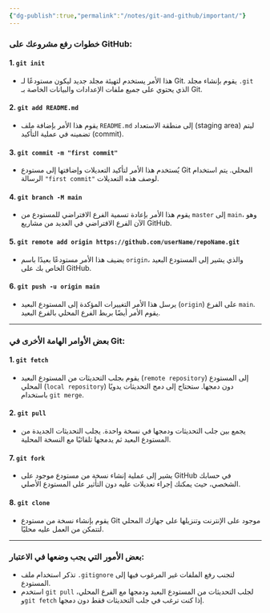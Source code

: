 ```yaml
---
{"dg-publish":true,"permalink":"/notes/git-and-github/important/"}
---
```


### خطوات رفع مشروعك على GitHub:

#### 1. `git init`
- هذا الأمر يستخدم لتهيئة مجلد جديد ليكون مستودعًا لـ Git. يقوم بإنشاء مجلد `.git` الذي يحتوي على جميع ملفات الإعدادات والبيانات الخاصة بـ Git.

#### 2. `git add README.md`
- يقوم هذا الأمر بإضافة ملف `README.md` إلى منطقة الاستعداد (staging area) ليتم تضمينه في عملية التأكيد (commit).

#### 3. `git commit -m "first commit"`
- يُستخدم هذا الأمر لتأكيد التعديلات وإضافتها إلى مستودع Git المحلي. يتم استخدام الرسالة `"first commit"` لوصف هذه التعديلات.

#### 4. `git branch -M main`
- يقوم هذا الأمر بإعادة تسمية الفرع الافتراضي للمستودع من `master` إلى `main`، وهو الآن الفرع الافتراضي في العديد من مشاريع GitHub.

#### 5. `git remote add origin https://github.com/userName/repoName.git`
- يضيف هذا الأمر مستودعًا بعيدًا باسم `origin`، والذي يشير إلى المستودع البعيد الخاص بك على GitHub.

#### 6. `git push -u origin main`
- يرسل هذا الأمر التغييرات المؤكدة إلى المستودع البعيد (`origin`) على الفرع `main`. يقوم الأمر أيضًا بربط الفرع المحلي بالفرع البعيد.

---

### بعض الأوامر الهامة الأخرى في Git:

#### 1. `git fetch`
- يقوم بجلب التحديثات من المستودع البعيد (`remote repository`) إلى المستودع المحلي (`local repository`) دون دمجها. ستحتاج إلى دمج التحديثات يدويًا باستخدام `git merge`.

#### 2. `git pull`
- يجمع بين جلب التحديثات ودمجها في نسخة واحدة. يجلب التحديثات الجديدة من المستودع البعيد ثم يدمجها تلقائيًا مع النسخة المحلية.

#### 7. `git fork`
- يشير إلى عملية إنشاء نسخة من مستودع موجود على GitHub في حسابك الشخصي، حيث يمكنك إجراء تعديلات عليه دون التأثير على المستودع الأصلي.

#### 8. `git clone`
- يقوم بإنشاء نسخة من مستودع Git موجود على الإنترنت وتنزيلها على جهازك المحلي لتتمكن من العمل عليه محليًا.

---

### بعض الأمور التي يجب وضعها في الاعتبار:
- تذكر استخدام ملف `.gitignore` لتجنب رفع الملفات غير المرغوب فيها إلى المستودع.
- استخدم `git pull` لجلب التحديثات من المستودع البعيد ودمجها مع الفرع المحلي، و`git fetch` إذا كنت ترغب في جلب التحديثات فقط دون دمجها.
